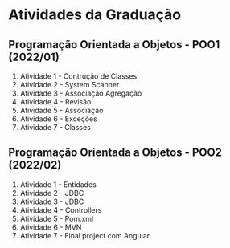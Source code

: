 # Atividades da Graduação

## Programação Orientada a Objetos - POO1 (2022/01)

1.  Atividade 1 - Contrução de Classes
2.  Atividade 2 - System Scanner
3.  Atividade 3 - Associação Agregação
4.  Atividade 4 - Revisão
5.  Atividade 5 - Associação
6.  Atividade 6 - Exceções
7.  Atividade 7 - Classes

## Programação Orientada a Objetos - POO2 (2022/02)

1.  Atividade 1 - Entidades
2.  Atividade 2 - JDBC
3.  Atividade 3 - JDBC
4.  Atividade 4 - Controllers
5.  Atividade 5 - Pom.xml
6.  Atividade 6 - MVN
7.  Atividade 7 - Final project com Angular
